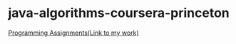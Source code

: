 # java-algorithms-coursera-princeton

[Programming Assignments(Link to my work)](https://bitbucket.org/account/user/kentcstbcit/projects/JAV)
